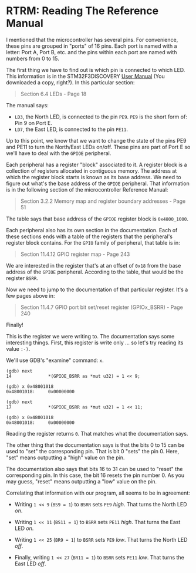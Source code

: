 # RTRM: Reading The Reference Manual

I mentioned that the microcontroller has several pins. For convenience, these
pins are grouped in "ports" of 16 pins. Each port is named with a letter: Port
A, Port B, etc. and the pins within each port are named with numbers from 0
to 15.

The first thing we have to find out is which pin is connected to which LED. This
information is in the STM32F3DISCOVERY [User Manual] (You downloaded a copy,
right?). In this particular section:

[User Manual]: http://www.st.com/resource/en/user_manual/dm00063382.pdf

> Section 6.4 LEDs - Page 18

The manual says:

- `LD3`, the North LED, is connected to the pin `PE9`. `PE9` is the short form
  of: Pin 9 on Port E.
- `LD7`, the East LED, is connected to the pin `PE11`.

Up to this point, we know that we want to change the state of the pins PE9 and
PE11 to turn the North/East LEDs on/off. These pins are part of Port E so we'll
have to deal with the `GPIOE` peripheral.

Each peripheral has a register "block" associated to it. A register block is a
collection of registers allocated in contiguous memory. The address at which
the register block starts is known as its base address. We need to figure out
what's the base address of the `GPIOE` peripheral. That information is in the
following section of the microcontroller Reference Manual:

[Reference Manual]: http://www.st.com/resource/en/reference_manual/dm00043574.pdf

> Section 3.2.2 Memory map and register boundary addresses - Page 51

The table says that base address of the `GPIOE` register block is `0x4800_1000`.

Each peripheral also has its own section in the documentation. Each of these
sections ends with a table of the registers that the peripheral's register block
contains. For the `GPIO` family of peripheral, that table is in:

> Section 11.4.12 GPIO register map - Page 243

We are interested in the register that's at an offset of `0x18` from the base
address of the `GPIOE` peripheral. According to the table, that would be the
register `BSRR`.

Now we need to jump to the documentation of that particular register. It's a few
pages above in:

> Section 11.4.7 GPIO port bit set/reset register (GPIOx_BSRR) - Page 240

Finally!

This is the register we were writing to. The documentation says some interesting
things. First, this register is write only ... so let's try reading its value
`:-)`.

We'll use GDB's "examine" command: `x`.

```
(gdb) next
14              *(GPIOE_BSRR as *mut u32) = 1 << 9;

(gdb) x 0x48001018
0x48001018:     0x00000000

(gdb) next
17              *(GPIOE_BSRR as *mut u32) = 1 << 11;

(gdb) x 0x48001018
0x48001018:     0x00000000
```

Reading the register returns `0`. That matches what the documentation says.

The other thing that the documentation says is that the bits 0 to 15 can be used
to "set" the corresponding pin. That is bit 0 "sets" the pin 0. Here, "set"
means outputting a "high" value on the pin.

The documentation also says that bits 16 to 31 can be used to "reset" the
corresponding pin. In this case, the bit 16 resets the pin number 0. As you may
guess, "reset" means outputting a "low" value on the pin.

Correlating that information with our program, all seems to be in agreement:

- Writing `1 << 9` (`BS9 = 1`)  to `BSRR`  sets `PE9` *high*. That turns the
  North LED *on*.

- Writing `1 << 11` (`BS11 = 1`) to `BSRR` sets `PE11` *high*. That turns the
  East LED *on*.

- Writing `1 << 25` (`BR9 = 1`) to `BSRR` sets `PE9` *low*. That turns the
  North LED *off*.

- Finally, writing `1 << 27` (`BR11 = 1`) to `BSRR` sets `PE11` *low*. That
  turns the East LED *off*.

